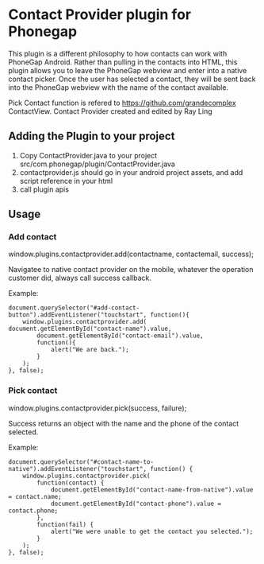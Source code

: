 # Contact Provider plugin for Phonegap #
This plugin is a different philosophy to how contacts can work with PhoneGap Android. Rather than pulling in the contacts into HTML, this plugin allows you to leave the PhoneGap webview and enter into a native contact picker. Once the user has selected a contact, they will be sent back into the PhoneGap webview with the name of the contact available.

Pick Contact function is refered to https://github.com/grandecomplex ContactView.
Contact Provider created and edited by Ray Ling

## Adding the Plugin to your project ##

1. Copy ContactProvider.java to your project src/com.phonegap/plugin/ContactProvider.java
2. contactprovider.js should go in your android project assets, and add script reference in your html
3. call plugin apis

## Usage ##

### Add contact ###

window.plugins.contactprovider.add(contactname, contactemail, success);

Navigatee to native contact provider on the mobile, whatever the operation customer did, always call success callback.

Example:

    document.querySelector("#add-contact-button").addEventListener("touchstart", function(){
        window.plugins.contactprovider.add( document.getElementById("contact-name").value,
            document.getElementById("contact-email").value,
            function(){
                alert("We are back.");
            }
        );
    }, false);

### Pick contact ###

window.plugins.contactprovider.pick(success, failure);

Success returns an object with the name and the phone of the contact selected.

Example:

	document.querySelector("#contact-name-to-native").addEventListener("touchstart", function() {
	    window.plugins.contactprovider.pick(
	    	function(contact) {
	    		document.getElementById("contact-name-from-native").value = contact.name;
	    		document.getElementById("contact-phone").value = contact.phone;
	    	},
	    	function(fail) {
	    		alert("We were unable to get the contact you selected.");
	    	}
	    );
    }, false);
